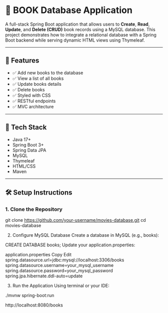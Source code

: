 # 📕 BOOK Database Application

A full-stack Spring Boot application that allows users to **Create**, **Read**, **Update**, and **Delete (CRUD)** book records using a MySQL database. This project demonstrates how to integrate a relational database with a Spring Boot backend while serving dynamic HTML views using Thymeleaf.

---

## 🚀 Features

- ✅ Add new books to the database
- ✅ View a list of all books
- ✅ Update books details
- ✅ Delete books
- ✅ Styled with CSS
- ✅ RESTful endpoints
- ✅ MVC architecture

---

## 🧰 Tech Stack

- Java 17+
- Spring Boot 3+
- Spring Data JPA
- MySQL
- Thymeleaf
- HTML/CSS
- Maven

---

## 🛠️ Setup Instructions

### 1. Clone the Repository

git clone https://github.com/your-username/movies-database.git
cd movies-database

2. Configure MySQL Database
Create a database in MySQL (e.g., books):


CREATE DATABASE books;
Update your application.properties:

application.properties
Copy
Edit
spring.datasource.url=jdbc:mysql://localhost:3306/books
spring.datasource.username=your_mysql_username
spring.datasource.password=your_mysql_password
spring.jpa.hibernate.ddl-auto=update

3. Run the Application
Using terminal or your IDE:

./mvnw spring-boot:run

http://localhost:8080/books

